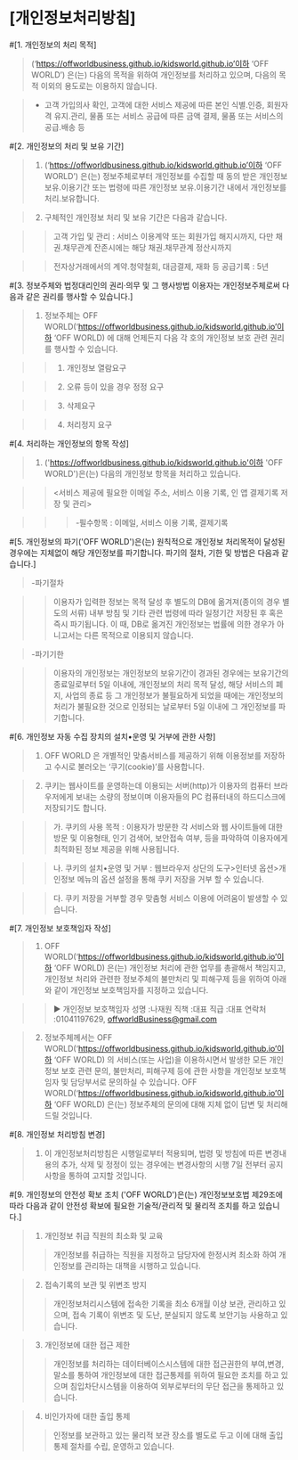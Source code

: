 [개인정보처리방침]
========================

#[1. 개인정보의 처리 목적]

> <OFF WORLD>(‘https://offworldbusiness.github.io/kidsworld.github.io’이하 ‘OFF WORLD’) 은(는) 다음의 목적을 위하여 개인정보를 처리하고 있으며, 다음의 목적 이외의 용도로는 이용하지 않습니다.
  
 > - 고객 가입의사 확인, 고객에 대한 서비스 제공에 따른 본인 식별.인증, 회원자격 유지.관리, 물품 또는 서비스 공급에 따른 금액 결제, 물품 또는 서비스의 공급.배송 등



#[2. 개인정보의 처리 및 보유 기간]

> 1) <OFF WORLD>(‘https://offworldbusiness.github.io/kidsworld.github.io’이하 ‘OFF WORLD’) 은(는) 정보주체로부터 개인정보를 수집할 때 동의 받은 개인정보 보유․이용기간 또는 법령에 따른 개인정보 보유․이용기간 내에서 개인정보를 처리․보유합니다.
  
> 2) 구체적인 개인정보 처리 및 보유 기간은 다음과 같습니다.

>> 고객 가입 및 관리 : 서비스 이용계약 또는 회원가입 해지시까지, 다만 채권․채무관계 잔존시에는 해당 채권․채무관계 정산시까지

>> 전자상거래에서의 계약․청약철회, 대금결제, 재화 등 공급기록 : 5년 



#[3. 정보주체와 법정대리인의 권리·의무 및 그 행사방법 이용자는 개인정보주체로써 다음과 같은 권리를 행사할 수 있습니다.]

> 1) 정보주체는 OFF WORLD(‘https://offworldbusiness.github.io/kidsworld.github.io’이하 ‘OFF WORLD) 에 대해 언제든지 다음 각 호의 개인정보 보호 관련 권리를 행사할 수 있습니다.

>> 1. 개인정보 열람요구

>> 2. 오류 등이 있을 경우 정정 요구

>> 3. 삭제요구

>> 4. 처리정지 요구



#[4. 처리하는 개인정보의 항목 작성]

> 1) ('https://offworldbusiness.github.io/kidsworld.github.io'이하 'OFF WORLD')은(는) 다음의 개인정보 항목을 처리하고 있습니다.

>> <서비스 제공에 필요한 이메일 주소, 서비스 이용 기록, 인 앱 결제기록 저장 및 관리>

>>> -필수항목 : 이메일, 서비스 이용 기록, 결제기록



#[5. 개인정보의 파기('OFF WORLD')은(는) 원칙적으로 개인정보 처리목적이 달성된 경우에는 지체없이 해당 개인정보를 파기합니다. 파기의 절차, 기한 및 방법은 다음과 같습니다.]

> -파기절차

>> 이용자가 입력한 정보는 목적 달성 후 별도의 DB에 옮겨져(종이의 경우 별도의 서류) 내부 방침 및 기타 관련 법령에 따라 일정기간 저장된 후 혹은 즉시 파기됩니다. 이 때, DB로 옮겨진 개인정보는 법률에 의한 경우가 아니고서는 다른 목적으로 이용되지 않습니다.

> -파기기한

>> 이용자의 개인정보는 개인정보의 보유기간이 경과된 경우에는 보유기간의 종료일로부터 5일 이내에, 개인정보의 처리 목적 달성, 해당 서비스의 폐지, 사업의 종료 등 그 개인정보가 불필요하게 되었을 때에는 개인정보의 처리가 불필요한 것으로 인정되는 날로부터 5일 이내에 그 개인정보를 파기합니다.



#[6. 개인정보 자동 수집 장치의 설치•운영 및 거부에 관한 사항]

> 1) OFF WORLD 은 개별적인 맞춤서비스를 제공하기 위해 이용정보를 저장하고 수시로 불러오는 ‘쿠기(cookie)’를 사용합니다.

> 2) 쿠키는 웹사이트를 운영하는데 이용되는 서버(http)가 이용자의 컴퓨터 브라우저에게 보내는 소량의 정보이며 이용자들의 PC 컴퓨터내의 하드디스크에 저장되기도 합니다.

>> 가. 쿠키의 사용 목적 : 이용자가 방문한 각 서비스와 웹 사이트들에 대한 방문 및 이용형태, 인기 검색어, 보안접속 여부, 등을 파악하여 이용자에게 최적화된 정보 제공을 위해 사용됩니다.

>> 나. 쿠키의 설치•운영 및 거부 : 웹브라우저 상단의 도구>인터넷 옵션>개인정보 메뉴의 옵션 설정을 통해 쿠키 저장을 거부 할 수 있습니다.

>> 다. 쿠키 저장을 거부할 경우 맞춤형 서비스 이용에 어려움이 발생할 수 있습니다.



#[7. 개인정보 보호책임자 작성]

> 1) OFF WORLD(‘https://offworldbusiness.github.io/kidsworld.github.io’이하 ‘OFF WORLD) 은(는) 개인정보 처리에 관한 업무를 총괄해서 책임지고, 개인정보 처리와 관련한 정보주체의 불만처리 및 피해구제 등을 위하여 아래와 같이 개인정보 보호책임자를 지정하고 있습니다.

>> ▶ 개인정보 보호책임자
>> 성명 :나재원
>> 직책 :대표
>> 직급 :대표
>> 연락처 :01041197629, offworldBusiness@gmail.com

> 2) 정보주체께서는 OFF WORLD(‘https://offworldbusiness.github.io/kidsworld.github.io’이하 ‘OFF WORLD) 의 서비스(또는 사업)을 이용하시면서 발생한 모든 개인정보 보호 관련 문의, 불만처리, 피해구제 등에 관한 사항을 개인정보 보호책임자 및 담당부서로 문의하실 수 있습니다. OFF WORLD(‘https://offworldbusiness.github.io/kidsworld.github.io’이하 ‘OFF WORLD) 은(는) 정보주체의 문의에 대해 지체 없이 답변 및 처리해드릴 것입니다.



#[8. 개인정보 처리방침 변경]

> 1) 이 개인정보처리방침은 시행일로부터 적용되며, 법령 및 방침에 따른 변경내용의 추가, 삭제 및 정정이 있는 경우에는 변경사항의 시행 7일 전부터 공지사항을 통하여 고지할 것입니다.



#[9. 개인정보의 안전성 확보 조치 ('OFF WORLD')은(는) 개인정보보호법 제29조에 따라 다음과 같이 안전성 확보에 필요한 기술적/관리적 및 물리적 조치를 하고 있습니다.]

> 1) 개인정보 취급 직원의 최소화 및 교육
>> 개인정보를 취급하는 직원을 지정하고 담당자에 한정시켜 최소화 하여 개인정보를 관리하는 대책을 시행하고 있습니다.

> 2) 접속기록의 보관 및 위변조 방지
>> 개인정보처리시스템에 접속한 기록을 최소 6개월 이상 보관, 관리하고 있으며, 접속 기록이 위변조 및 도난, 분실되지 않도록 보안기능 사용하고 있습니다.

> 3) 개인정보에 대한 접근 제한
>> 개인정보를 처리하는 데이터베이스시스템에 대한 접근권한의 부여,변경,말소를 통하여 개인정보에 대한 접근통제를 위하여 필요한 조치를 하고 있으며 침입차단시스템을 이용하여 외부로부터의 무단 접근을 통제하고 있습니다.

> 4) 비인가자에 대한 출입 통제
>> 인정보를 보관하고 있는 물리적 보관 장소를 별도로 두고 이에 대해 출입통제 절차를 수립, 운영하고 있습니다.
